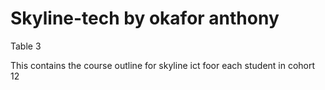 # Skyline-tech by okafor anthony
Table 3

This contains the course outline for skyline ict foor each student in cohort 12